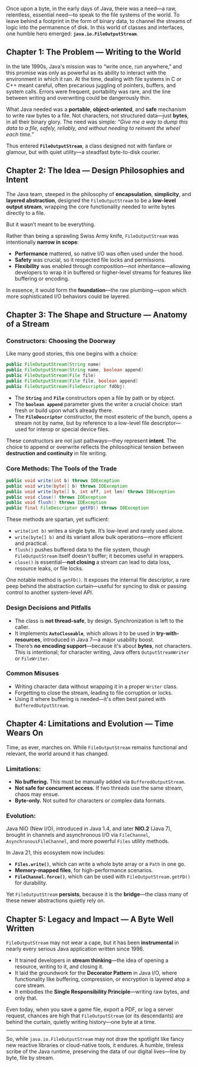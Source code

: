 Once upon a byte, in the early days of Java, there was a need—a raw, relentless, essential need—to speak to the file systems of the world. To leave behind a footprint in the form of binary data, to channel the streams of logic into the permanence of disk. In this world of classes and interfaces, one humble hero emerged: **`java.io.FileOutputStream`**.

## **Chapter 1: The Problem — Writing to the World**

In the late 1990s, Java's mission was to “write once, run anywhere,” and this promise was only as powerful as its ability to interact with the environment in which it ran. At the time, dealing with file systems in C or C++ meant careful, often precarious juggling of pointers, buffers, and system calls. Errors were frequent, portability was rare, and the line between writing and overwriting could be dangerously thin.

What Java needed was a **portable**, **object-oriented**, and **safe** mechanism to write raw bytes to a file. Not characters, not structured data—just **bytes**, in all their binary glory. The need was simple: _“Give me a way to dump this data to a file, safely, reliably, and without needing to reinvent the wheel each time.”_

Thus entered **`FileOutputStream`**, a class designed not with fanfare or glamour, but with quiet utility—a steadfast byte-to-disk courier.

## **Chapter 2: The Idea — Design Philosophies and Intent**

The Java team, steeped in the philosophy of **encapsulation**, **simplicity**, and **layered abstraction**, designed the `FileOutputStream` to be a **low-level output stream**, wrapping the core functionality needed to write bytes directly to a file.

But it wasn’t meant to be everything.

Rather than being a sprawling Swiss Army knife, `FileOutputStream` was intentionally **narrow in scope**:
- **Performance** mattered, so native I/O was often used under the hood.
- **Safety** was crucial, so it respected file locks and permissions.
- **Flexibility** was enabled through composition—not inheritance—allowing developers to wrap it in buffered or higher-level streams for features like buffering or encoding.

In essence, it would form the **foundation**—the raw plumbing—upon which more sophisticated I/O behaviors could be layered.

## **Chapter 3: The Shape and Structure — Anatomy of a Stream**

### **Constructors: Choosing the Doorway**

Like many good stories, this one begins with a choice:

```java
public FileOutputStream(String name)
public FileOutputStream(String name, boolean append)
public FileOutputStream(File file)
public FileOutputStream(File file, boolean append)
public FileOutputStream(FileDescriptor fdObj)
```

- The **`String`** and **`File`** constructors open a file by path or by object.
- The **`boolean append`** parameter gives the writer a crucial choice: start fresh or build upon what’s already there.
- The **`FileDescriptor`** constructor, the most esoteric of the bunch, opens a stream not by name, but by reference to a low-level file descriptor—used for interop or special device files.

These constructors are not just pathways—they represent **intent**. The choice to append or overwrite reflects the philosophical tension between **destruction and continuity** in file writing.

### **Core Methods: The Tools of the Trade**

```java
public void write(int b) throws IOException
public void write(byte[] b) throws IOException
public void write(byte[] b, int off, int len) throws IOException
public void close() throws IOException
public void flush() throws IOException
public final FileDescriptor getFD() throws IOException
```

These methods are spartan, yet sufficient:
- `write(int b)` writes a single byte. It’s low-level and rarely used alone.
- `write(byte[] b)` and its variant allow bulk operations—more efficient and practical.
- `flush()` pushes buffered data to the file system, though `FileOutputStream` itself doesn't buffer; it becomes useful in wrappers.
- `close()` is essential—**not closing** a stream can lead to data loss, resource leaks, or file locks.

One notable method is `getFD()`. It exposes the internal file descriptor, a rare peep behind the abstraction curtain—useful for syncing to disk or passing control to another system-level API.

### **Design Decisions and Pitfalls**

- The class is **not thread-safe**, by design. Synchronization is left to the caller.
- It implements **`AutoCloseable`**, which allows it to be used in **try-with-resources**, introduced in Java 7—a major usability boost.
- There’s **no encoding support**—because it's about **bytes**, not characters. This is intentional; for character writing, Java offers `OutputStreamWriter` or `FileWriter`.

### **Common Misuses**
- Writing character data without wrapping it in a proper `Writer` class.
- Forgetting to close the stream, leading to file corruption or locks.
- Using it where buffering is needed—it's often best paired with `BufferedOutputStream`.

## **Chapter 4: Limitations and Evolution — Time Wears On**

Time, as ever, marches on. While `FileOutputStream` remains functional and relevant, the world around it has changed.

### **Limitations:**
- **No buffering.** This must be manually added via `BufferedOutputStream`.
- **Not safe for concurrent access.** If two threads use the same stream, chaos may ensue.
- **Byte-only.** Not suited for characters or complex data formats.

### **Evolution:**

Java NIO (New I/O), introduced in Java 1.4, and later **NIO.2** (Java 7), brought in channels and asynchronous I/O via `FileChannel`, `AsynchronousFileChannel`, and more powerful `Files` utility methods.

In Java 21, this ecosystem now includes:
- **`Files.write()`**, which can write a whole byte array or a `Path` in one go.
- **Memory-mapped files**, for high-performance scenarios.
- **`FileChannel.force()`**, which can be used with `FileOutputStream.getFD()` for durability.

Yet `FileOutputStream` **persists**, because it is the **bridge**—the class many of these newer abstractions quietly rely on.

## **Chapter 5: Legacy and Impact — A Byte Well Written**

`FileOutputStream` may not wear a cape, but it has been **instrumental** in nearly every serious Java application written since 1996.

- It trained developers in **stream thinking**—the idea of opening a resource, writing to it, and closing it.
- It laid the groundwork for the **Decorator Pattern** in Java I/O, where functionality like buffering, compression, or encryption is layered atop a core stream.
- It embodies the **Single Responsibility Principle**—writing raw bytes, and only that.

Even today, when you save a game file, export a PDF, or log a server request, chances are high that `FileOutputStream` (or its descendants) are behind the curtain, quietly writing history—one byte at a time.

---

So, while `java.io.FileOutputStream` may not draw the spotlight like fancy new reactive libraries or cloud-native tools, it endures. A humble, tireless scribe of the Java runtime, preserving the data of our digital lives—line by byte, file by stream.

